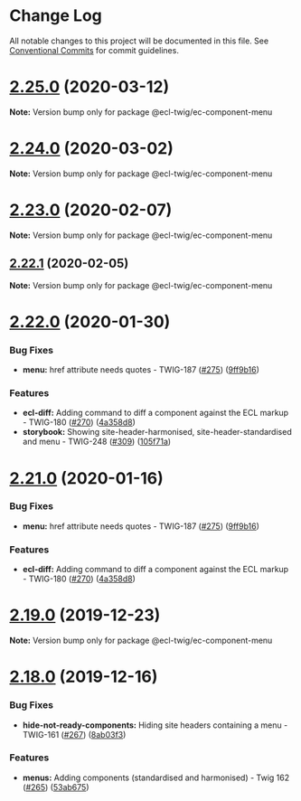 # Change Log

All notable changes to this project will be documented in this file.
See [Conventional Commits](https://conventionalcommits.org) for commit guidelines.

# [2.25.0](https://github.com/ec-europa/ecl-twig/compare/v2.24.0...v2.25.0) (2020-03-12)

**Note:** Version bump only for package @ecl-twig/ec-component-menu

# [2.24.0](https://github.com/ec-europa/ecl-twig/compare/v2.23.0...v2.24.0) (2020-03-02)

**Note:** Version bump only for package @ecl-twig/ec-component-menu

# [2.23.0](https://github.com/ec-europa/ecl-twig/compare/v2.22.1...v2.23.0) (2020-02-07)

**Note:** Version bump only for package @ecl-twig/ec-component-menu

## [2.22.1](https://github.com/ec-europa/ecl-twig/compare/v2.22.0...v2.22.1) (2020-02-05)

**Note:** Version bump only for package @ecl-twig/ec-component-menu

# [2.22.0](https://github.com/ec-europa/ecl-twig/compare/v2.19.0...v2.22.0) (2020-01-30)

### Bug Fixes

- **menu:** href attribute needs quotes - TWIG-187 ([#275](https://github.com/ec-europa/ecl-twig/issues/275)) ([9ff9b16](https://github.com/ec-europa/ecl-twig/commit/9ff9b16d149e2932daf224bbfe7a011ce60d159a))

### Features

- **ecl-diff:** Adding command to diff a component against the ECL markup - TWIG-180 ([#270](https://github.com/ec-europa/ecl-twig/issues/270)) ([4a358d8](https://github.com/ec-europa/ecl-twig/commit/4a358d8cc53a731af9613d1bd776394b043a9ac5))
- **storybook:** Showing site-header-harmonised, site-header-standardised and menu - TWIG-248 ([#309](https://github.com/ec-europa/ecl-twig/issues/309)) ([105f71a](https://github.com/ec-europa/ecl-twig/commit/105f71a74ceeeed444b5076a6172200c7648e7c8))

# [2.21.0](https://github.com/ec-europa/ecl-twig/compare/v2.19.0...v2.21.0) (2020-01-16)

### Bug Fixes

- **menu:** href attribute needs quotes - TWIG-187 ([#275](https://github.com/ec-europa/ecl-twig/issues/275)) ([9ff9b16](https://github.com/ec-europa/ecl-twig/commit/9ff9b16d149e2932daf224bbfe7a011ce60d159a))

### Features

- **ecl-diff:** Adding command to diff a component against the ECL markup - TWIG-180 ([#270](https://github.com/ec-europa/ecl-twig/issues/270)) ([4a358d8](https://github.com/ec-europa/ecl-twig/commit/4a358d8cc53a731af9613d1bd776394b043a9ac5))

# [2.19.0](https://github.com/ec-europa/ecl-twig/compare/v2.18.0...v2.19.0) (2019-12-23)

**Note:** Version bump only for package @ecl-twig/ec-component-menu

# [2.18.0](https://github.com/ec-europa/ecl-twig/compare/v2.17.3...v2.18.0) (2019-12-16)

### Bug Fixes

- **hide-not-ready-components:** Hiding site headers containing a menu - TWIG-161 ([#267](https://github.com/ec-europa/ecl-twig/issues/267)) ([8ab03f3](https://github.com/ec-europa/ecl-twig/commit/8ab03f31b8387251fa6a22056e1730ccf5b9fff9))

### Features

- **menus:** Adding components (standardised and harmonised) - Twig 162 ([#265](https://github.com/ec-europa/ecl-twig/issues/265)) ([53ab675](https://github.com/ec-europa/ecl-twig/commit/53ab67551dc74d17b99f108336ef641a0401673c))

